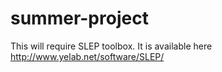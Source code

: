 # summer-project

This will require SLEP toolbox. It is available here http://www.yelab.net/software/SLEP/
